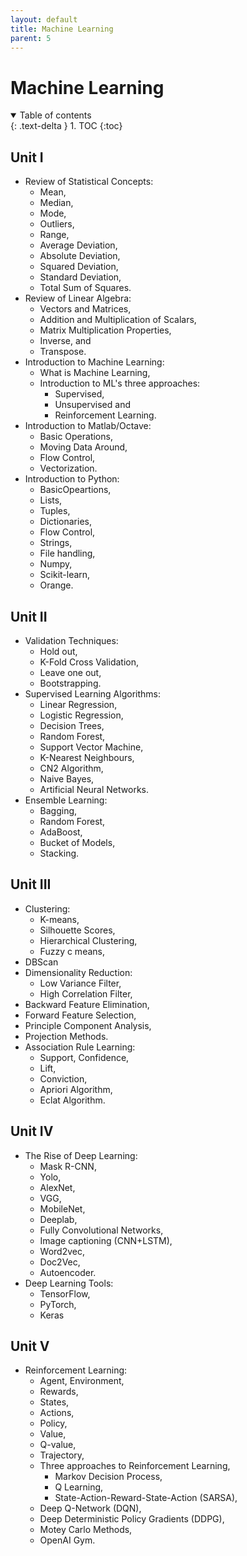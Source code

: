 ```yaml
---
layout: default
title: Machine Learning
parent: 5
---
```


# Machine Learning

<details open markdown="block">
  <summary>
    Table of contents
  </summary>
  {: .text-delta }
1. TOC
{:toc}
</details>

## Unit I

- Review of Statistical Concepts: 
  - Mean, 
  - Median, 
  - Mode, 
  - Outliers, 
  - Range, 
  - Average Deviation, 
  - Absolute Deviation, 
  - Squared Deviation, 
  - Standard Deviation, 
  - Total Sum of Squares.
- Review of Linear Algebra: 
  - Vectors and Matrices, 
  - Addition and Multiplication of Scalars, 
  - Matrix Multiplication Properties, 
  - Inverse, and 
  - Transpose.
- Introduction to Machine Learning: 
  - What is Machine Learning, 
  - Introduction to ML's three approaches: 
    - Supervised, 
    - Unsupervised and 
    - Reinforcement Learning.
- Introduction to Matlab/Octave: 
    - Basic Operations, 
    - Moving Data Around, 
    - Flow Control, 
    - Vectorization.
- Introduction to Python: 
  - BasicOpeartions, 
  - Lists, 
  - Tuples, 
  - Dictionaries, 
  - Flow Control, 
  - Strings, 
  - File handling, 
  - Numpy, 
  - Scikit-learn, 
  - Orange.

## Unit II

- Validation Techniques: 
  - Hold out, 
  - K-Fold Cross Validation, 
  - Leave one out, 
  - Bootstrapping.
- Supervised Learning Algorithms: 
  - Linear Regression, 
  - Logistic Regression, 
  - Decision Trees, 
  - Random Forest, 
  - Support Vector Machine, 
  - K-Nearest Neighbours, 
  - CN2 Algorithm, 
  - Naive Bayes, 
  - Artificial Neural Networks.
- Ensemble Learning: 
  - Bagging, 
  - Random Forest, 
  - AdaBoost, 
  - Bucket of Models, 
  - Stacking.

## Unit III

- Clustering: 
  - K-means, 
  - Silhouette Scores, 
  - Hierarchical Clustering, 
  - Fuzzy c means,
- DBScan 
- Dimensionality Reduction:
  - Low Variance Filter, 
  - High Correlation Filter,
- Backward Feature Elimination, 
- Forward Feature Selection,
- Principle Component Analysis, 
- Projection Methods.
- Association Rule Learning: 
  - Support, Confidence, 
  - Lift, 
  - Conviction, 
  - Apriori Algorithm, 
  - Eclat Algorithm.

## Unit IV

- The Rise of Deep Learning: 
  - Mask R-CNN, 
  - Yolo, 
  - AlexNet, 
  - VGG, 
  - MobileNet, 
  - Deeplab, 
  - Fully Convolutional Networks, 
  - Image captioning (CNN+LSTM), 
  - Word2vec, 
  - Doc2Vec, 
  - Autoencoder.
- Deep Learning Tools: 
  - TensorFlow,
  - PyTorch, 
  - Keras

## Unit V

- Reinforcement Learning: 
  - Agent, Environment, 
  - Rewards,
  - States,
  - Actions,
  - Policy,
  - Value,
  - Q-value,
  - Trajectory,
  - Three approaches to Reinforcement Learning,
    - Markov Decision Process, 
    - Q Learning, 
    - State-Action-Reward-State-Action (SARSA), 
  - Deep Q-Network (DQN), 
  - Deep Deterministic Policy Gradients (DDPG), 
  - Motey Carlo Methods, 
  - OpenAI Gym.